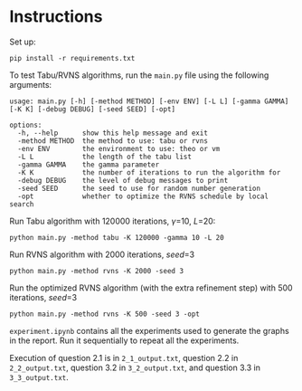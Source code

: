 # Instructions

<!-- README files with minimal instructions to compile and use your code -->

Set up:

    pip install -r requirements.txt

To test Tabu/RVNS algorithms, run the <code>main.py</code> file using the following arguments:

    usage: main.py [-h] [-method METHOD] [-env ENV] [-L L] [-gamma GAMMA] [-K K] [-debug DEBUG] [-seed SEED] [-opt]

    options:
      -h, --help      show this help message and exit
      -method METHOD  the method to use: tabu or rvns
      -env ENV        the environment to use: theo or vm
      -L L            the length of the tabu list
      -gamma GAMMA    the gamma parameter
      -K K            the number of iterations to run the algorithm for
      -debug DEBUG    the level of debug messages to print
      -seed SEED      the seed to use for random number generation
      -opt            whether to optimize the RVNS schedule by local search

Run Tabu algorithm with 120000 iterations, $\gamma$=10, $L$=20:

    python main.py -method tabu -K 120000 -gamma 10 -L 20

Run RVNS algorithm with 2000 iterations, $seed$=3

    python main.py -method rvns -K 2000 -seed 3

Run the optimized RVNS algorithm (with the extra refinement step) with 500 iterations, $seed$=3

    python main.py -method rvns -K 500 -seed 3 -opt

<code>experiment.ipynb</code> contains all the experiments used to generate the graphs in the report. Run it sequentially to repeat all the experiments.

Execution of question 2.1 is in <code>2_1_output.txt</code>, question 2.2 in <code>2_2_output.txt</code>, question 3.2 in <code>3_2_output.txt</code>, and question 3.3 in <code>3_3_output.txt</code>.
